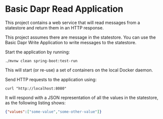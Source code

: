 # Basic Dapr Read Application

This project contains a web service that will read messages from a statestore and return them in an HTTP response.

This project assumes there are message in the statestore. You can use the Basic Dapr Write Application to write messages to the statestore.

Start the application by running:
```shell
./mvnw clean spring-boot:test-run
```

This will start (or re-use) a set of containers on the local Docker daemon.

Send HTTP requests to the application using:
```shell
curl "http://localhost:8080"
```

It will respond with a JSON representation of all the values in the statestore, as the following listing shows:
```json
{"values":["some-value","some-other-value"]}
```
